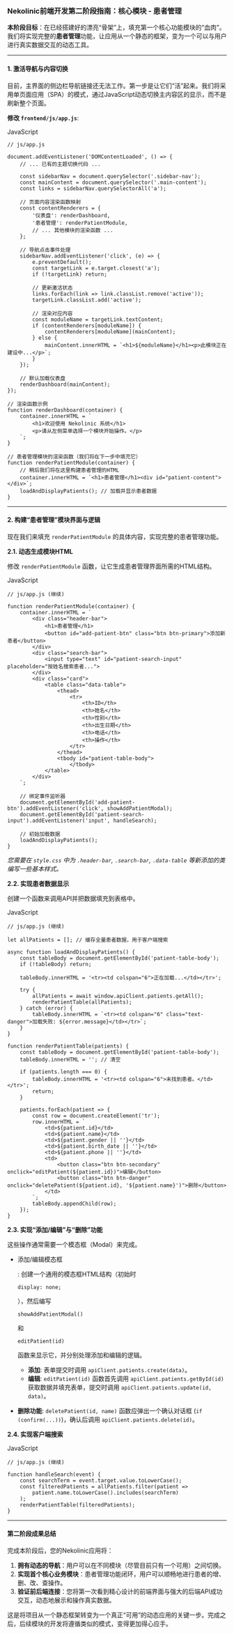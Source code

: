 ### **Nekolinic前端开发第二阶段指南：核心模块 - 患者管理**

**本阶段目标**：在已经搭建好的漂亮“骨架”上，填充第一个核心功能模块的“血肉”。我们将实现完整的**患者管理**功能，让应用从一个静态的框架，变为一个可以与用户进行真实数据交互的动态工具。

------

#### **1. 激活导航与内容切换**

目前，主界面的侧边栏导航链接还无法工作。第一步是让它们“活”起来。我们将采用单页面应用（SPA）的模式，通过JavaScript动态切换主内容区的显示，而不是刷新整个页面。

**修改 `frontend/js/app.js`**:

JavaScript

```
// js/app.js

document.addEventListener('DOMContentLoaded', () => {
    // ... 已有的主题切换代码 ...

    const sidebarNav = document.querySelector('.sidebar-nav');
    const mainContent = document.querySelector('.main-content');
    const links = sidebarNav.querySelectorAll('a');

    // 页面内容渲染函数映射
    const contentRenderers = {
        '仪表盘': renderDashboard,
        '患者管理': renderPatientModule,
        // ... 其他模块的渲染函数 ...
    };

    // 导航点击事件处理
    sidebarNav.addEventListener('click', (e) => {
        e.preventDefault();
        const targetLink = e.target.closest('a');
        if (!targetLink) return;

        // 更新激活状态
        links.forEach(link => link.classList.remove('active'));
        targetLink.classList.add('active');

        // 渲染对应内容
        const moduleName = targetLink.textContent;
        if (contentRenderers[moduleName]) {
            contentRenderers[moduleName](mainContent);
        } else {
            mainContent.innerHTML = `<h1>${moduleName}</h1><p>此模块正在建设中...</p>`;
        }
    });

    // 默认加载仪表盘
    renderDashboard(mainContent);
});

// 渲染函数示例
function renderDashboard(container) {
    container.innerHTML = `
        <h1>欢迎使用 Nekolinic 系统</h1>
        <p>请从左侧菜单选择一个模块开始操作。</p>
    `;
}

// 患者管理模块的渲染函数（我们将在下一步中填充它）
function renderPatientModule(container) {
    // 稍后我们将在这里构建患者管理的HTML
    container.innerHTML = `<h1>患者管理</h1><div id="patient-content"></div>`;
    loadAndDisplayPatients(); // 加载并显示患者数据
}
```

------

#### **2. 构建“患者管理”模块界面与逻辑**

现在我们来填充 `renderPatientModule` 的具体内容，实现完整的患者管理功能。

**2.1. 动态生成模块HTML**

修改 `renderPatientModule` 函数，让它生成患者管理界面所需的HTML结构。

JavaScript

```
// js/app.js (继续)

function renderPatientModule(container) {
    container.innerHTML = `
        <div class="header-bar">
            <h1>患者管理</h1>
            <button id="add-patient-btn" class="btn btn-primary">添加新患者</button>
        </div>
        <div class="search-bar">
            <input type="text" id="patient-search-input" placeholder="按姓名搜索患者...">
        </div>
        <div class="card">
            <table class="data-table">
                <thead>
                    <tr>
                        <th>ID</th>
                        <th>姓名</th>
                        <th>性别</th>
                        <th>出生日期</th>
                        <th>电话</th>
                        <th>操作</th>
                    </tr>
                </thead>
                <tbody id="patient-table-body">
                    </tbody>
            </table>
        </div>
    `;

    // 绑定事件监听器
    document.getElementById('add-patient-btn').addEventListener('click', showAddPatientModal);
    document.getElementById('patient-search-input').addEventListener('input', handleSearch);

    // 初始加载数据
    loadAndDisplayPatients();
}
```

*您需要在 `style.css` 中为 `.header-bar`, `.search-bar`, `.data-table` 等新添加的类编写一些基本样式。*

**2.2. 实现患者数据显示**

创建一个函数来调用API并把数据填充到表格中。

JavaScript

```
// js/app.js (继续)

let allPatients = []; // 缓存全量患者数据，用于客户端搜索

async function loadAndDisplayPatients() {
    const tableBody = document.getElementById('patient-table-body');
    if (!tableBody) return;

    tableBody.innerHTML = '<tr><td colspan="6">正在加载...</td></tr>';

    try {
        allPatients = await window.apiClient.patients.getAll();
        renderPatientTable(allPatients);
    } catch (error) {
        tableBody.innerHTML = `<tr><td colspan="6" class="text-danger">加载失败: ${error.message}</td></tr>`;
    }
}

function renderPatientTable(patients) {
    const tableBody = document.getElementById('patient-table-body');
    tableBody.innerHTML = ''; // 清空

    if (patients.length === 0) {
        tableBody.innerHTML = '<tr><td colspan="6">未找到患者。</td></tr>';
        return;
    }

    patients.forEach(patient => {
        const row = document.createElement('tr');
        row.innerHTML = `
            <td>${patient.id}</td>
            <td>${patient.name}</td>
            <td>${patient.gender || ''}</td>
            <td>${patient.birth_date || ''}</td>
            <td>${patient.phone || ''}</td>
            <td>
                <button class="btn btn-secondary" onclick="editPatient(${patient.id})">编辑</button>
                <button class="btn btn-danger" onclick="deletePatient(${patient.id}, '${patient.name}')">删除</button>
            </td>
        `;
        tableBody.appendChild(row);
    });
}
```

**2.3. 实现“添加/编辑”与“删除”功能**

这些操作通常需要一个模态框（Modal）来完成。

- 添加/编辑模态框

  : 创建一个通用的模态框HTML结构（初始时 

  ```
  display: none;
  ```

  ），然后编写 

  ```
  showAddPatientModal()
  ```

   和 

  ```
  editPatient(id)
  ```

   函数来显示它，并分别处理添加和编辑的逻辑。

  - **添加**: 表单提交时调用 `apiClient.patients.create(data)`。
  - **编辑**: `editPatient(id)` 函数首先调用 `apiClient.patients.getById(id)` 获取数据并填充表单，提交时调用 `apiClient.patients.update(id, data)`。

- **删除功能**: `deletePatient(id, name)` 函数应弹出一个确认对话框 (`if (confirm(...))`)，确认后调用 `apiClient.patients.delete(id)`。

**2.4. 实现客户端搜索**

JavaScript

```
// js/app.js (继续)

function handleSearch(event) {
    const searchTerm = event.target.value.toLowerCase();
    const filteredPatients = allPatients.filter(patient => 
        patient.name.toLowerCase().includes(searchTerm)
    );
    renderPatientTable(filteredPatients);
}
```

------

#### **第二阶段成果总结**

完成本阶段后，您的Nekolinic应用将：

1. **拥有动态的导航**：用户可以在不同模块（尽管目前只有一个可用）之间切换。
2. **实现首个核心业务模块**：患者管理功能闭环，用户可以顺畅地进行患者的增、删、改、查操作。
3. **验证前后端连接**：您将第一次看到精心设计的前端界面与强大的后端API成功交互，动态地展示和操作真实数据。

这是将项目从一个静态框架转变为一个真正“可用”的动态应用的关键一步。完成之后，后续模块的开发将遵循类似的模式，变得更加得心应手。